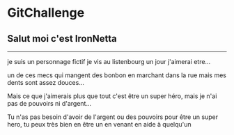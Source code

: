 # GitChallenge
## Salut moi c'est IronNetta
-----------
je suis un personnage fictif 
je vis au listenbourg
un jour j'aimerai etre... 

un de ces mecs qui mangent des bonbon 
en marchant dans la rue 
mais mes dents sont assez douces...

Mais ce que j'aimerais plus que tout c'est être un super héro,
mais je n'ai pas de pouvoirs ni d'argent...

Tu n'as pas besoin d'avoir de l'argent ou des pouvoirs pour être un super hero,
tu peux très bien en être un en venant en aide à quelqu'un
